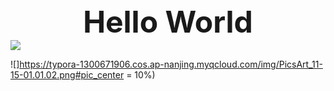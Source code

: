 <div align = "center"><font size="28"><b>Hello World</b></font></div>

<div style="align: center">
<img src="https://typora-1300671906.cos.ap-nanjing.myqcloud.com/img/PicsArt_11-15-01.01.02.png"/>
</div>

![]https://typora-1300671906.cos.ap-nanjing.myqcloud.com/img/PicsArt_11-15-01.01.02.png#pic_center = 10%)




